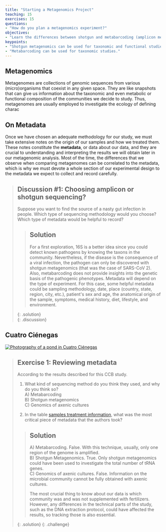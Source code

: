 ```yaml
---
title: "Starting a Metagenomics Project"
teaching: 15 
exercises: 15
questions:
- "How do you plan a metagenomics experiment?" 
objectives:
- "Learn the differences between shotgun and metabarcoding (amplicon metagenomics) techniques."
keypoints:    
- "Shotgun metagenomics can be used for taxonomic and functional studies." 
- "Metabarcoding can be used for taxonomic studies."
---
```


## Metagenomics 
Metagenomes are collections of genomic 
sequences from various (micro)organisms that coexist in any 
given space. They are like snapshots that can give us information 
about the taxonomic and even metabolic or functional composition 
of the communities we decide to study. Thus, metagenomes 
are usually employed to investigate the ecology of defining 
charac
## On Metadata

Once we have chosen an adequate methodology for our study, 
we must take extensive notes on the origin of our samples and how we treated them. These notes constitute the **metadata**, or data about our data, 
and they are crucial to understanding and interpreting the results we will obtain later in our metagenomic analysis. Most of the time, 
the differences that we observe when comparing metagenomes can be 
correlated to the metadata, which is why we must devote a whole section 
of our experimental design to the metadata we expect to collect and record carefully. 

> ## Discussion #1: Choosing amplicon or shotgun sequencing? 
>
> Suppose you want to find the source of a nasty gut infection in people. Which type of sequencing methodology would you choose?  
> Which type of metadata would be helpful to record?
> 
>> ## Solution
>> For a first exploration, 16S is a better idea since you could detect known pathogens by knowing the taxons in the community.
>> Nevertheless, if the disease is the consequence of a viral infection, the pathogen can only be discovered with shotgun metagenomics (that was the case of SARS-CoV 2). 
>> Also, metabarcoding does not provide insights into the genetic basis of the pathogenic phenotypes.
>> Metadata will depend on the type of experiment. For this case, some helpful metadata could be sampling methodology, 
>> date, place (country, state, region, city, etc.), patient's sex and age, the anatomical origin of the sample, symptoms, medical history, diet, lifestyle, and environment. 
>> 
> {: .solution}  
{: .discussion}

## Cuatro Ciénegas  
<a href="{{ page.root }}/fig/03-01-02.jpeg">
  <img src="{{ page.root }}/fig/03-01-02.jpeg" alt="Photography of a pond in Cuatro Ciénegas" />
</a>


> ## Exercise 1: Reviewing metadata 
> 
> According to the results described for this CCB study.
> 1. What kind of sequencing method do you think they used, and why do you think so?  
>  A) Metabarcoding   
>  B) Shotgun metagenomics   
>  C) Genomics of axenic cultures  
>
>  2. In the table [samples treatment information](https://github.com/carpentries-incubator/metagenomics/blob/gh-pages/files/Samples_treatment_information.tsv), what was the most critical piece of metadata that the authors took?  
> 
>> ## Solution
>> A) Metabarcoding. False. With this technique, usually, only one region of the genome is amplified.   
>> B) Shotgun Metagenomics. True. Only shotgun metagenomics could have been used to investigate the total number of tRNA genes.    
>> C) Genomics of axenic cultures. False. Information on the microbial community cannot be fully obtained with axenic cultures.    
>>  
>> The most crucial thing to know about our data is which community was and was not supplemented with fertilizers.  
>> However, any differences in the technical parts of the study, such as the DNA extraction protocol,
>> could have affected the results, so tracking those is also essential.
>> 
> {: .solution}
{: .challenge}
